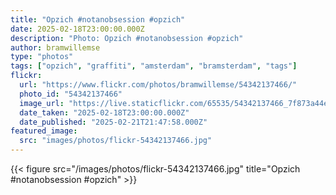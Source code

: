 ```yaml
---
title: "Opzich #notanobsession #opzich"
date: 2025-02-18T23:00:00.000Z
description: "Photo: Opzich #notanobsession #opzich"
author: bramwillemse
type: "photos"
tags: ["opzich", "graffiti", "amsterdam", "bramsterdam", "tags"]
flickr:
  url: "https://www.flickr.com/photos/bramwillemse/54342137466/"
  photo_id: "54342137466"
  image_url: "https://live.staticflickr.com/65535/54342137466_7f873a44e4_b.jpg"
  date_taken: "2025-02-18T23:00:00.000Z"
  date_published: "2025-02-21T21:47:58.000Z"
featured_image:
  src: "images/photos/flickr-54342137466.jpg"
---
```


{{< figure src="/images/photos/flickr-54342137466.jpg" title="Opzich #notanobsession #opzich" >}}